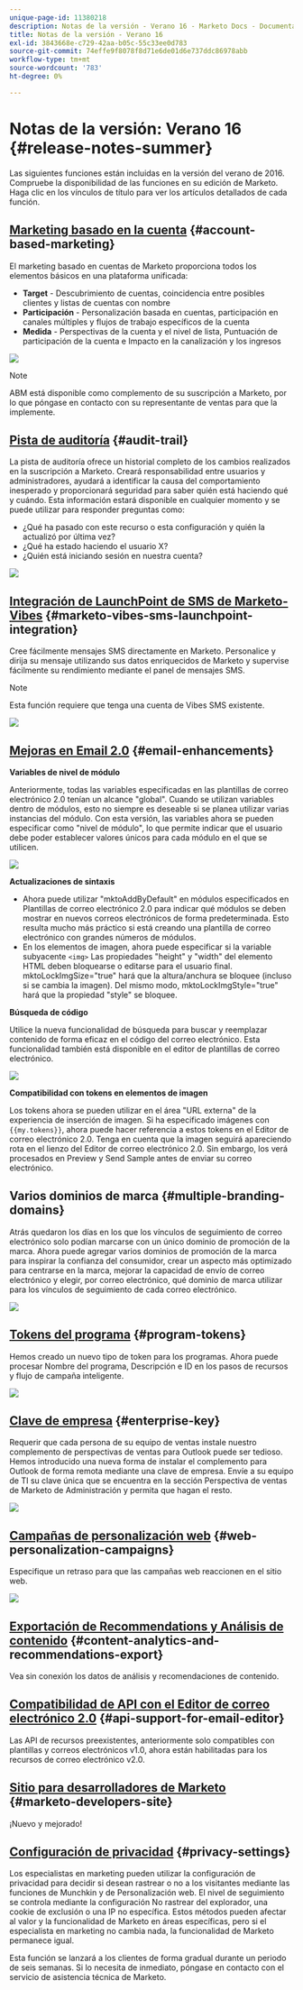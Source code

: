 ```yaml
---
unique-page-id: 11380218
description: Notas de la versión - Verano 16 - Marketo Docs - Documentación del producto
title: Notas de la versión - Verano 16
exl-id: 3843668e-c729-42aa-b05c-55c33ee0d783
source-git-commit: 74effe9f8078f8d71e6de01d6e737ddc86978abb
workflow-type: tm+mt
source-wordcount: '783'
ht-degree: 0%

---
```


# Notas de la versión: Verano 16 {#release-notes-summer}

Las siguientes funciones están incluidas en la versión del verano de 2016. Compruebe la disponibilidad de las funciones en su edición de Marketo. Haga clic en los vínculos de título para ver los artículos detallados de cada función.

## [Marketing basado en la cuenta](https://docs.marketo.com/display/docs/account+based+marketing) {#account-based-marketing}

El marketing basado en cuentas de Marketo proporciona todos los elementos básicos en una plataforma unificada:

* **Target** - Descubrimiento de cuentas, coincidencia entre posibles clientes y listas de cuentas con nombre
* **Participación** - Personalización basada en cuentas, participación en canales múltiples y flujos de trabajo específicos de la cuenta
* **Medida** - Perspectivas de la cuenta y el nivel de lista, Puntuación de participación de la cuenta e Impacto en la canalización y los ingresos

![](assets/abm-5-acme.png)

>[!NOTE]
>
>ABM está disponible como complemento de su suscripción a Marketo, por lo que póngase en contacto con su representante de ventas para que la implemente.

## [Pista de auditoría](/help/marketo/product-docs/administration/audit-trail/audit-trail-overview.md) {#audit-trail}

La pista de auditoría ofrece un historial completo de los cambios realizados en la suscripción a Marketo. Creará responsabilidad entre usuarios y administradores, ayudará a identificar la causa del comportamiento inesperado y proporcionará seguridad para saber quién está haciendo qué y cuándo. Esta información estará disponible en cualquier momento y se puede utilizar para responder preguntas como:

* ¿Qué ha pasado con este recurso o esta configuración y quién la actualizó por última vez?
* ¿Qué ha estado haciendo el usuario X?
* ¿Quién está iniciando sesión en nuestra cuenta?

![](assets/audit-trail.png)

## [Integración de LaunchPoint de SMS de Marketo-Vibes](/help/marketo/product-docs/mobile-marketing/vibes-sms-messages/create-a-vibes-sms-message.md) {#marketo-vibes-sms-launchpoint-integration}

Cree fácilmente mensajes SMS directamente en Marketo. Personalice y dirija su mensaje utilizando sus datos enriquecidos de Marketo y supervise fácilmente su rendimiento mediante el panel de mensajes SMS.

>[!NOTE]
>
>Esta función requiere que tenga una cuenta de Vibes SMS existente.

![](assets/vibes-sms2.png)

## [Mejoras en Email 2.0](/help/marketo/product-docs/email-marketing/general/email-editor-2/email-editor-v2-0-overview.md) {#email-enhancements}

**Variables de nivel de módulo**

Anteriormente, todas las variables especificadas en las plantillas de correo electrónico 2.0 tenían un alcance &quot;global&quot;. Cuando se utilizan variables dentro de módulos, esto no siempre es deseable si se planea utilizar varias instancias del módulo. Con esta versión, las variables ahora se pueden especificar como &quot;nivel de módulo&quot;, lo que permite indicar que el usuario debe poder establecer valores únicos para cada módulo en el que se utilicen.

![](assets/module-level-variables.png)

**Actualizaciones de sintaxis**

* Ahora puede utilizar &quot;mktoAddByDefault&quot; en módulos especificados en Plantillas de correo electrónico 2.0 para indicar qué módulos se deben mostrar en nuevos correos electrónicos de forma predeterminada. Esto resulta mucho más práctico si está creando una plantilla de correo electrónico con grandes números de módulos.
* En los elementos de imagen, ahora puede especificar si la variable subyacente `<img>` Las propiedades &quot;height&quot; y &quot;width&quot; del elemento HTML deben bloquearse o editarse para el usuario final. mktoLockImgSize=&quot;true&quot; hará que la altura/anchura se bloquee (incluso si se cambia la imagen). Del mismo modo, mktoLockImgStyle=&quot;true&quot; hará que la propiedad &quot;style&quot; se bloquee.

**Búsqueda de código**

Utilice la nueva funcionalidad de búsqueda para buscar y reemplazar contenido de forma eficaz en el código del correo electrónico. Esta funcionalidad también está disponible en el editor de plantillas de correo electrónico.

![](assets/2nd-screenshot.png)

**Compatibilidad con tokens en elementos de imagen**

Los tokens ahora se pueden utilizar en el área &quot;URL externa&quot; de la experiencia de inserción de imagen. Si ha especificado imágenes con `{{my.tokens}}`, ahora puede hacer referencia a estos tokens en el Editor de correo electrónico 2.0. Tenga en cuenta que la imagen seguirá apareciendo rota en el lienzo del Editor de correo electrónico 2.0. Sin embargo, los verá procesados en Preview y Send Sample antes de enviar su correo electrónico.

## Varios dominios de marca {#multiple-branding-domains}

Atrás quedaron los días en los que los vínculos de seguimiento de correo electrónico solo podían marcarse con un único dominio de promoción de la marca. Ahora puede agregar varios dominios de promoción de la marca para inspirar la confianza del consumidor, crear un aspecto más optimizado para centrarse en la marca, mejorar la capacidad de envío de correo electrónico y elegir, por correo electrónico, qué dominio de marca utilizar para los vínculos de seguimiento de cada correo electrónico.

![](assets/multiple-branding-domains.png)

## [Tokens del programa](/help/marketo/product-docs/demand-generation/landing-pages/personalizing-landing-pages/tokens-overview.md) {#program-tokens}

Hemos creado un nuevo tipo de token para los programas. Ahora puede procesar Nombre del programa, Descripción e ID en los pasos de recursos y flujo de campaña inteligente.

![](assets/program-tokens.png)

## [Clave de empresa](/help/marketo/product-docs/marketo-sales-insight/msi-outlook-plugin/authorize-the-marketo-outlook-plugin.md) {#enterprise-key}

Requerir que cada persona de su equipo de ventas instale nuestro complemento de perspectivas de ventas para Outlook puede ser tedioso. Hemos introducido una nueva forma de instalar el complemento para Outlook de forma remota mediante una clave de empresa. Envíe a su equipo de TI su clave única que se encuentra en la sección Perspectiva de ventas de Marketo de Administración y permita que hagan el resto.

![](assets/enterprise-key.png)

## [Campañas de personalización web](/help/marketo/product-docs/web-personalization/working-with-web-campaigns/create-a-new-dialog-web-campaign.md) {#web-personalization-campaigns}

Especifique un retraso para que las campañas web reaccionen en el sitio web.

![](assets/dialog-campaign-delay.png)

## [Exportación de Recommendations y Análisis de contenido](/help/marketo/product-docs/web-personalization/understanding-web-personalization/understanding-content-analytics.md) {#content-analytics-and-recommendations-export}

Vea sin conexión los datos de análisis y recomendaciones de contenido.

## [Compatibilidad de API con el Editor de correo electrónico 2.0](https://developers.marketo.com/documentation/asset-api/) {#api-support-for-email-editor}

Las API de recursos preexistentes, anteriormente solo compatibles con plantillas y correos electrónicos v1.0, ahora están habilitadas para los recursos de correo electrónico v2.0.

## [Sitio para desarrolladores de Marketo](https://developers.marketo.com/) {#marketo-developers-site}

¡Nuevo y mejorado!

## [Configuración de privacidad](/help/marketo/product-docs/administration/settings/understanding-privacy-settings.md) {#privacy-settings}

Los especialistas en marketing pueden utilizar la configuración de privacidad para decidir si desean rastrear o no a los visitantes mediante las funciones de Munchkin y de Personalización web. El nivel de seguimiento se controla mediante la configuración No rastrear del explorador, una cookie de exclusión o una IP no específica. Estos métodos pueden afectar al valor y la funcionalidad de Marketo en áreas específicas, pero si el especialista en marketing no cambia nada, la funcionalidad de Marketo permanece igual.

Esta función se lanzará a los clientes de forma gradual durante un periodo de seis semanas. Si lo necesita de inmediato, póngase en contacto con el servicio de asistencia técnica de Marketo.
